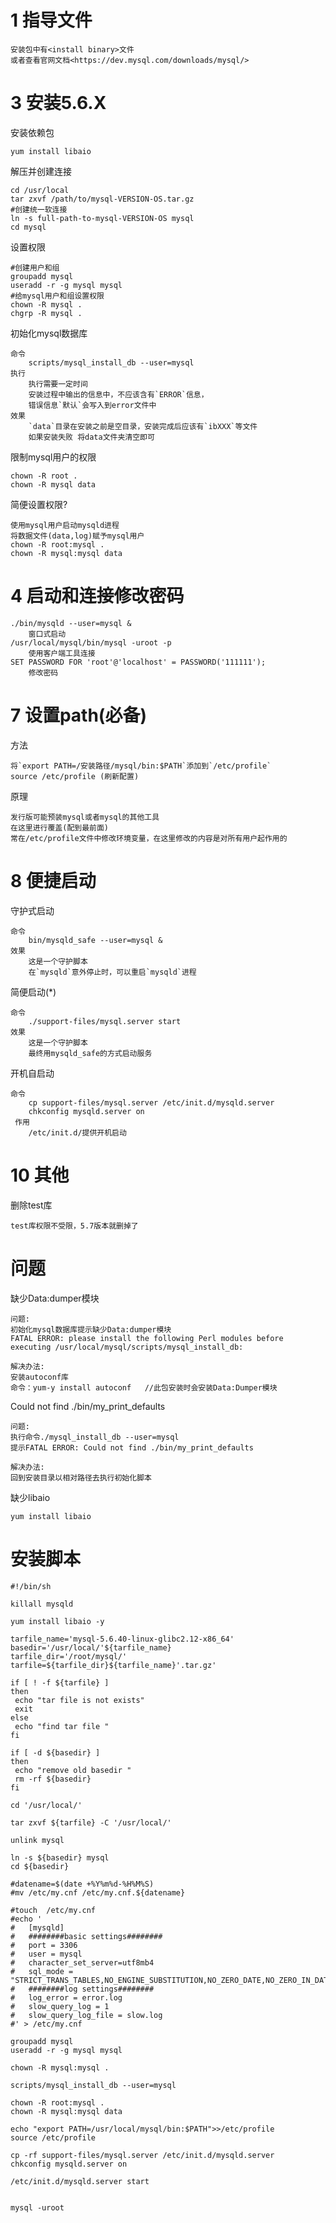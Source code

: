 



# 1 指导文件

    安装包中有<install binary>文件
    或者查看官网文档<https://dev.mysql.com/downloads/mysql/>
    

# 3 安装5.6.X 

安装依赖包

    yum install libaio

解压并创建连接

    cd /usr/local
    tar zxvf /path/to/mysql-VERSION-OS.tar.gz
    #创建统一软连接
    ln -s full-path-to-mysql-VERSION-OS mysql
    cd mysql
        
设置权限
        
    #创建用户和组
    groupadd mysql
    useradd -r -g mysql mysql
    #给mysql用户和组设置权限
    chown -R mysql .
    chgrp -R mysql .
    
    
初始化mysql数据库

    命令
        scripts/mysql_install_db --user=mysql
    执行
        执行需要一定时间    
        安装过程中输出的信息中，不应该含有`ERROR`信息，
        错误信息`默认`会写入到error文件中
    效果
        `data`目录在安装之前是空目录，安装完成后应该有`ibXXX`等文件
        如果安装失败 将data文件夹清空即可
    
限制mysql用户的权限

    chown -R root .
    chown -R mysql data


简便设置权限?
   
    使用mysql用户启动mysqld进程
    将数据文件(data,log)赋予mysql用户
    chown -R root:mysql .
    chown -R mysql:mysql data 
   
    

# 4 启动和连接修改密码

    ./bin/mysqld --user=mysql &
        窗口式启动
    /usr/local/mysql/bin/mysql -uroot -p
        使用客户端工具连接
    SET PASSWORD FOR 'root'@'localhost' = PASSWORD('111111');
        修改密码 

# 7 设置path(必备)

方法

    将`export PATH=/安装路径/mysql/bin:$PATH`添加到`/etc/profile`
    source /etc/profile (刷新配置)

原理

    发行版可能预装mysql或者mysql的其他工具 
    在这里进行覆盖(配到最前面)
    常在/etc/profile文件中修改环境变量，在这里修改的内容是对所有用户起作用的    


# 8 便捷启动

守护式启动

    命令
        bin/mysqld_safe --user=mysql &
    效果    
        这是一个守护脚本
        在`mysqld`意外停止时，可以重启`mysqld`进程
   
简便启动(*)

    命令
        ./support-files/mysql.server start
    效果
        这是一个守护脚本
        最终用mysqld_safe的方式启动服务

开机自启动

    命令 
        cp support-files/mysql.server /etc/init.d/mysqld.server    
        chkconfig mysqld.server on
     作用  
        /etc/init.d/提供开机启动

# 10 其他

删除test库

    test库权限不受限，5.7版本就删掉了


#  问题 

缺少Data:dumper模块

    问题:
    初始化mysql数据库提示缺少Data:dumper模块
    FATAL ERROR: please install the following Perl modules before executing /usr/local/mysql/scripts/mysql_install_db:
    
    解决办法:
    安装autoconf库
    命令：yum-y install autoconf   //此包安装时会安装Data:Dumper模块
    
Could not find ./bin/my_print_defaults

    问题:
    执行命令./mysql_install_db --user=mysql
    提示FATAL ERROR: Could not find ./bin/my_print_defaults

    解决办法:
    回到安装目录以相对路径去执行初始化脚本

缺少libaio

    yum install libaio



# 安装脚本

    #!/bin/sh
    
    killall mysqld
    
    yum install libaio -y 
    
    tarfile_name='mysql-5.6.40-linux-glibc2.12-x86_64'
    basedir='/usr/local/'${tarfile_name}
    tarfile_dir='/root/mysql/'
    tarfile=${tarfile_dir}${tarfile_name}'.tar.gz'
    
    if [ ! -f ${tarfile} ]
    then
     echo "tar file is not exists"
     exit
    else
     echo "find tar file "
    fi
    
    if [ -d ${basedir} ]
    then
     echo "remove old basedir "
     rm -rf ${basedir}
    fi
    
    cd '/usr/local/'
    
    tar zxvf ${tarfile} -C '/usr/local/'
    
    unlink mysql
    
    ln -s ${basedir} mysql
    cd ${basedir}
    
    #datename=$(date +%Y%m%d-%H%M%S)
    #mv /etc/my.cnf /etc/my.cnf.${datename}
    
    #touch  /etc/my.cnf
    #echo '
    #   [mysqld]
    #   ########basic settings########
    #   port = 3306
    #   user = mysql
    #   character_set_server=utf8mb4
    #   sql_mode = "STRICT_TRANS_TABLES,NO_ENGINE_SUBSTITUTION,NO_ZERO_DATE,NO_ZERO_IN_DATE,ERROR_FOR_DIVISION_BY_ZERO,NO_AUTO_CREATE_USER"
    #   ########log settings########
    #   log_error = error.log
    #   slow_query_log = 1
    #   slow_query_log_file = slow.log
    #' > /etc/my.cnf
    
    groupadd mysql
    useradd -r -g mysql mysql
    
    chown -R mysql:mysql .
    
    scripts/mysql_install_db --user=mysql
    
    chown -R root:mysql .
    chown -R mysql:mysql data
    
    echo "export PATH=/usr/local/mysql/bin:$PATH">>/etc/profile
    source /etc/profile
    
    cp -rf support-files/mysql.server /etc/init.d/mysqld.server
    chkconfig mysqld.server on
    
    /etc/init.d/mysqld.server start 
    
    
    mysql -uroot 
    